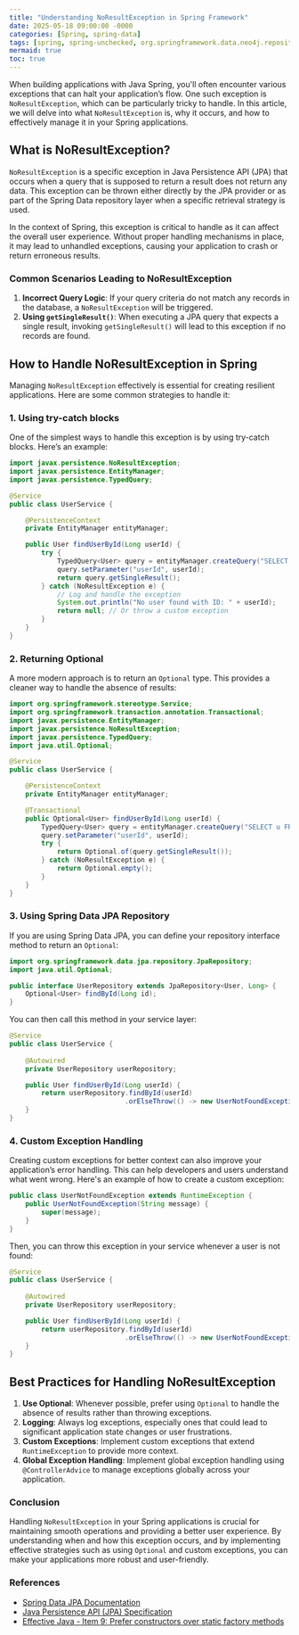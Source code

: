 ```yaml
---
title: "Understanding NoResultException in Spring Framework"
date: 2025-05-18 09:00:00 -0000
categories: [Spring, spring-data]
tags: [spring, spring-unchecked, org.springframework.data.neo4j.repository]
mermaid: true
toc: true
---
```



When building applications with Java Spring, you'll often encounter various exceptions that can halt your application’s flow. One such exception is `NoResultException`, which can be particularly tricky to handle. In this article, we will delve into what `NoResultException` is, why it occurs, and how to effectively manage it in your Spring applications.

## What is NoResultException?

`NoResultException` is a specific exception in Java Persistence API (JPA) that occurs when a query that is supposed to return a result does not return any data. This exception can be thrown either directly by the JPA provider or as part of the Spring Data repository layer when a specific retrieval strategy is used.

In the context of Spring, this exception is critical to handle as it can affect the overall user experience. Without proper handling mechanisms in place, it may lead to unhandled exceptions, causing your application to crash or return erroneous results.

### Common Scenarios Leading to NoResultException

1. **Incorrect Query Logic**: If your query criteria do not match any records in the database, a `NoResultException` will be triggered.
2. **Using `getSingleResult()`**: When executing a JPA query that expects a single result, invoking `getSingleResult()` will lead to this exception if no records are found.

## How to Handle NoResultException in Spring

Managing `NoResultException` effectively is essential for creating resilient applications. Here are some common strategies to handle it:

### 1. Using try-catch blocks

One of the simplest ways to handle this exception is by using try-catch blocks. Here’s an example:

```java
import javax.persistence.NoResultException;
import javax.persistence.EntityManager;
import javax.persistence.TypedQuery;

@Service
public class UserService {

    @PersistenceContext
    private EntityManager entityManager;

    public User findUserById(Long userId) {
        try {
            TypedQuery<User> query = entityManager.createQuery("SELECT u FROM User u WHERE u.id = :userId", User.class);
            query.setParameter("userId", userId);
            return query.getSingleResult();
        } catch (NoResultException e) {
            // Log and handle the exception
            System.out.println("No user found with ID: " + userId);
            return null; // Or throw a custom exception
        }
    }
}
```

### 2. Returning Optional

A more modern approach is to return an `Optional` type. This provides a cleaner way to handle the absence of results:

```java
import org.springframework.stereotype.Service;
import org.springframework.transaction.annotation.Transactional;
import javax.persistence.EntityManager;
import javax.persistence.NoResultException;
import javax.persistence.TypedQuery;
import java.util.Optional;

@Service
public class UserService {

    @PersistenceContext
    private EntityManager entityManager;

    @Transactional
    public Optional<User> findUserById(Long userId) {
        TypedQuery<User> query = entityManager.createQuery("SELECT u FROM User u WHERE u.id = :userId", User.class);
        query.setParameter("userId", userId);
        try {
            return Optional.of(query.getSingleResult());
        } catch (NoResultException e) {
            return Optional.empty();
        }
    }
}
```

### 3. Using Spring Data JPA Repository

If you are using Spring Data JPA, you can define your repository interface method to return an `Optional`:

```java
import org.springframework.data.jpa.repository.JpaRepository;
import java.util.Optional;

public interface UserRepository extends JpaRepository<User, Long> {
    Optional<User> findById(Long id);
}
```

You can then call this method in your service layer:

```java
@Service
public class UserService {
    
    @Autowired
    private UserRepository userRepository;

    public User findUserById(Long userId) {
        return userRepository.findById(userId)
                             .orElseThrow(() -> new UserNotFoundException("User not found with ID: " + userId));
    }
}
```

### 4. Custom Exception Handling

Creating custom exceptions for better context can also improve your application’s error handling. This can help developers and users understand what went wrong. Here's an example of how to create a custom exception:

```java
public class UserNotFoundException extends RuntimeException {
    public UserNotFoundException(String message) {
        super(message);
    }
}
```

Then, you can throw this exception in your service whenever a user is not found:

```java
@Service
public class UserService {
    
    @Autowired
    private UserRepository userRepository;

    public User findUserById(Long userId) {
        return userRepository.findById(userId)
                             .orElseThrow(() -> new UserNotFoundException("User not found with ID: " + userId));
    }
}
```

## Best Practices for Handling NoResultException

1. **Use Optional**: Whenever possible, prefer using `Optional` to handle the absence of results rather than throwing exceptions.
2. **Logging**: Always log exceptions, especially ones that could lead to significant application state changes or user frustrations.
3. **Custom Exceptions**: Implement custom exceptions that extend `RuntimeException` to provide more context.
4. **Global Exception Handling**: Implement global exception handling using `@ControllerAdvice` to manage exceptions globally across your application.

### Conclusion

Handling `NoResultException` in your Spring applications is crucial for maintaining smooth operations and providing a better user experience. By understanding when and how this exception occurs, and by implementing effective strategies such as using `Optional` and custom exceptions, you can make your applications more robust and user-friendly.

### References

- [Spring Data JPA Documentation](https://docs.spring.io/spring-data/jpa/docs/current/reference/html/)
- [Java Persistence API (JPA) Specification](https://docs.oracle.com/javaee/7/tutorial/persistence-intro.htm)
- [Effective Java - Item 9: Prefer constructors over static factory methods](https://www.oreilly.com/library/view/effective-java-2nd/9780134686097/)